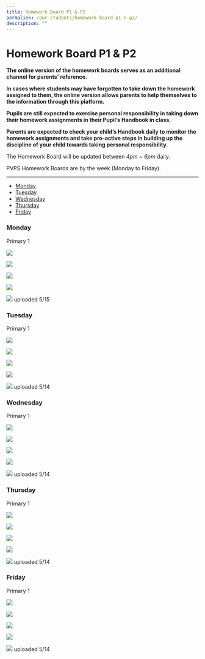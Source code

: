```yaml
---
title: Homework Board P1 & P2
permalink: /our-students/homework-board-p1-n-p2/
description: ""
---
```

# **Homework Board P1 & P2**

**The online version of the homework boards serves as an additional channel for parents’ reference.**

**In cases where students may have forgotten to take down the homework assigned to them, the online version allows parents to help themselves to the information through this platform.**

**Pupils are still expected to exercise personal responsibility in taking down their homework assignments in their Pupil’s Handbook in class.**

**Parents are expected to check your child’s Handbook daily to monitor the homework assignments and take pro-active steps in building up the discipline of your child towards taking personal responsibility.**

The Homework Board will be updated between _4pm ~ 6pm_ daily.  

PVPS Homework Boards are by the week (Monday to Friday).

----------------------------------------------------------------------

* [Monday](#Monday)  
* [Tuesday](#Tuesday)
* [Wednesday](#Wednesday)
* [Thursday](#hursday)
* [Friday](#Friday)

<h3><a name="Monday"></a>Monday</h3>

Primary 1

![](/images/1.jpeg)

![](/images/2.jpeg)

![](/images/3a.jpeg)

![](/images/4a.jpeg)

![](/images/5.jpeg)
uploaded 5/15

<h3><a name="Tuesday"></a>Tuesday</h3>

Primary 1

![](/images/1a.jpeg)

![](/images/2a.jpeg)

![](/images/3ab.jpeg)

![](/images/4ab.jpeg)

![](/images/5a.jpeg)
uploaded 5/14

<h3><a name="Wednesday"></a>Wednesday</h3>

Primary 1

![](/images/1%20(1).jpeg)

![](/images/2%20(1).jpeg)

![](/images/3%20(1).jpeg)

![](/images/4%20(1).jpeg)

![](/images/5%20(1).jpeg)
uploaded 5/14

<h3><a name="Thursday"></a>Thursday</h3>

Primary 1

![](/images/1%20(2).jpeg)

![](/images/2%20(2).jpeg)

![](/images/3%20(2).jpeg)

![](/images/4%20(2).jpeg)

![](/images/5%20(2).jpeg)
uploaded 5/14

<h3><a name="Friday"></a>Friday</h3>

Primary 1

![](/images/1%20(3).jpeg)

![](/images/2%20(3).jpeg)

![](/images/3%20(3).jpeg)

![](/images/4%20(3).jpeg)

![](/images/5%20(3).jpeg)
uploaded 5/14
